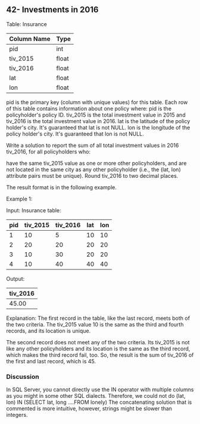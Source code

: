 ## 42- Investments in 2016

Table: Insurance

| Column Name | Type  |
|-------------|-------|
| pid         | int   |
| tiv_2015    | float |
| tiv_2016    | float |
| lat         | float |
| lon         | float |

pid is the primary key (column with unique values) for this table.
Each row of this table contains information about one policy where:
pid is the policyholder's policy ID.
tiv_2015 is the total investment value in 2015 and tiv_2016 is the total investment value in 2016.
lat is the latitude of the policy holder's city. It's guaranteed that lat is not NULL.
lon is the longitude of the policy holder's city. It's guaranteed that lon is not NULL.
 

Write a solution to report the sum of all total investment values in 2016 tiv_2016, for all policyholders who:

have the same tiv_2015 value as one or more other policyholders, and
are not located in the same city as any other policyholder (i.e., the (lat, lon) attribute pairs must be unique).
Round tiv_2016 to two decimal places.

The result format is in the following example.

 

Example 1:

Input: 
Insurance table:

| pid | tiv_2015 | tiv_2016 | lat | lon |
|-----|----------|----------|-----|-----|
| 1   | 10       | 5        | 10  | 10  |
| 2   | 20       | 20       | 20  | 20  |
| 3   | 10       | 30       | 20  | 20  |
| 4   | 10       | 40       | 40  | 40  |

Output: 

| tiv_2016 |
|----------|
| 45.00    |

Explanation: 
The first record in the table, like the last record, meets both of the two criteria.
The tiv_2015 value 10 is the same as the third and fourth records, and its location is unique.

The second record does not meet any of the two criteria. Its tiv_2015 is not like any other policyholders and its location is the same as the third record, which makes the third record fail, too.
So, the result is the sum of tiv_2016 of the first and last record, which is 45.

### Discussion
In SQL Server, you cannot directly use the IN operator with multiple columns as you might in some other SQL dialects. Therefore, we could not do (lat, lon) IN (SELECT lat, long ....FROM lonely) 
The concatenating solution that is commented is more intuitive, however, strings might be slower than integers.